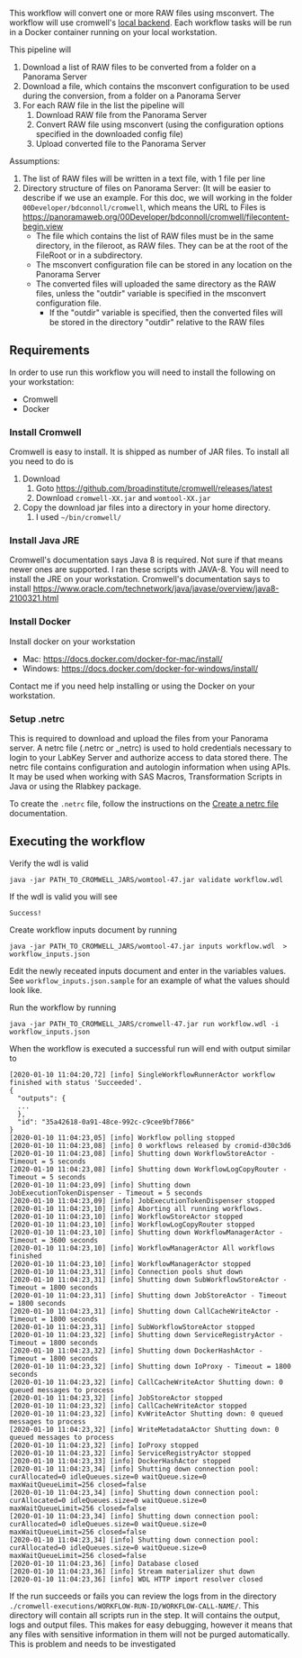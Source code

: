 This workflow will convert one or more RAW files using msconvert. The workflow will use cromwell's [local backend](https://cromwell.readthedocs.io/en/develop/backends/Local/). Each workflow tasks will be run in a Docker container running on your local workstation.

This pipeline will 
1. Download a list of RAW files to be converted from a folder on a Panorama Server
2. Download a file, which contains the msconvert configuration to be used during the conversion, from a folder on a Panorama Server
3. For each RAW file in the list the pipeline will 
   1. Download RAW file from the Panorama Server
   2. Convert RAW file using msconvert (using the configuration options specified in the downloaded config file)
   3. Upload converted file to the Panorama Server


Assumptions: 
1. The list of RAW files will be written in a text file, with 1 file per line
2. Directory structure of files on Panorama Server: (It will be easier to describe if we use an example. For this doc, we will working in the folder `00Developer/bdconnoll/cromwell`, which means the URL to Files is https://panoramaweb.org/00Developer/bdconnoll/cromwell/filecontent-begin.view 
   - The file which contains the list of RAW files must be in the same directory, in the fileroot, as RAW files. They can be at the root of the FileRoot or in a subdirectory. 
   - The msconvert configuration file can be stored in any location on the Panorama Server
   - The converted files will uploaded the same directory as the RAW files, unless the "outdir" variable is specified in the msconvert configuration file. 
     - If the "outdir" variable is specified, then the converted files will be stored in the directory "outdir" relative to the RAW files


## Requirements
In order to use run this workflow you will need to install the following on your workstation: 
- Cromwell
- Docker

### Install Cromwell 
Cromwell is easy to install. It is shipped as number of JAR files.  To install all you need to do is 

1. Download 
   1. Goto https://github.com/broadinstitute/cromwell/releases/latest
   2. Download `cromwell-XX.jar` and `womtool-XX.jar`
2. Copy the download jar files into a directory in your home directory. 
   1. I used `~/bin/cromwell/`

### Install Java JRE
Cromwell's documentation says Java 8 is required. Not sure if that means newer ones are supported. I ran these scripts with JAVA-8. You will need to install the JRE on your workstation. Cromwell's documentation says to install https://www.oracle.com/technetwork/java/javase/overview/java8-2100321.html

### Install Docker 
Install docker on your workstation
- Mac: https://docs.docker.com/docker-for-mac/install/
- Windows: https://docs.docker.com/docker-for-windows/install/

Contact me if you need help installing or using the Docker on your workstation.

### Setup .netrc 

This is required to download and upload the files from your Panorama server. A netrc file (.netrc or _netrc) is used to hold credentials necessary to login to your LabKey Server and authorize access to data stored there. The netrc file contains configuration and autologin information when using APIs. It may be used when working with SAS Macros, Transformation Scripts in Java or using the Rlabkey package.

To create the `.netrc` file, follow the instructions on the [Create a netrc file](https://www.labkey.org/Documentation/wiki-page.view?name=netrc) documentation. 


## Executing the workflow 

Verify the wdl is valid

```
java -jar PATH_TO_CROMWELL_JARS/womtool-47.jar validate workflow.wdl
```
If the wdl is valid you will see 
```
Success!
```

Create workflow inputs document by running 

```
java -jar PATH_TO_CROMWELL_JARS/womtool-47.jar inputs workflow.wdl  > workflow_inputs.json
```

Edit the newly receated inputs document and enter in the variables values. See `workflow_inputs.json.sample` for an example of what the values should look like.

Run the workflow by running 

```
java -jar PATH_TO_CROMWELL_JARS/cromwell-47.jar run workflow.wdl -i workflow_inputs.json
```

When the workflow is executed a successful run will end with output similar to 

```log
[2020-01-10 11:04:20,72] [info] SingleWorkflowRunnerActor workflow finished with status 'Succeeded'.
{
  "outputs": {
  ...
  },
  "id": "35a42618-0a91-48ce-992c-c9cee9bf7866"
}
[2020-01-10 11:04:23,05] [info] Workflow polling stopped
[2020-01-10 11:04:23,08] [info] 0 workflows released by cromid-d30c3d6
[2020-01-10 11:04:23,08] [info] Shutting down WorkflowStoreActor - Timeout = 5 seconds
[2020-01-10 11:04:23,08] [info] Shutting down WorkflowLogCopyRouter - Timeout = 5 seconds
[2020-01-10 11:04:23,09] [info] Shutting down JobExecutionTokenDispenser - Timeout = 5 seconds
[2020-01-10 11:04:23,09] [info] JobExecutionTokenDispenser stopped
[2020-01-10 11:04:23,10] [info] Aborting all running workflows.
[2020-01-10 11:04:23,10] [info] WorkflowStoreActor stopped
[2020-01-10 11:04:23,10] [info] WorkflowLogCopyRouter stopped
[2020-01-10 11:04:23,10] [info] Shutting down WorkflowManagerActor - Timeout = 3600 seconds
[2020-01-10 11:04:23,10] [info] WorkflowManagerActor All workflows finished
[2020-01-10 11:04:23,10] [info] WorkflowManagerActor stopped
[2020-01-10 11:04:23,31] [info] Connection pools shut down
[2020-01-10 11:04:23,31] [info] Shutting down SubWorkflowStoreActor - Timeout = 1800 seconds
[2020-01-10 11:04:23,31] [info] Shutting down JobStoreActor - Timeout = 1800 seconds
[2020-01-10 11:04:23,31] [info] Shutting down CallCacheWriteActor - Timeout = 1800 seconds
[2020-01-10 11:04:23,31] [info] SubWorkflowStoreActor stopped
[2020-01-10 11:04:23,32] [info] Shutting down ServiceRegistryActor - Timeout = 1800 seconds
[2020-01-10 11:04:23,32] [info] Shutting down DockerHashActor - Timeout = 1800 seconds
[2020-01-10 11:04:23,32] [info] Shutting down IoProxy - Timeout = 1800 seconds
[2020-01-10 11:04:23,32] [info] CallCacheWriteActor Shutting down: 0 queued messages to process
[2020-01-10 11:04:23,32] [info] JobStoreActor stopped
[2020-01-10 11:04:23,32] [info] CallCacheWriteActor stopped
[2020-01-10 11:04:23,32] [info] KvWriteActor Shutting down: 0 queued messages to process
[2020-01-10 11:04:23,32] [info] WriteMetadataActor Shutting down: 0 queued messages to process
[2020-01-10 11:04:23,32] [info] IoProxy stopped
[2020-01-10 11:04:23,32] [info] ServiceRegistryActor stopped
[2020-01-10 11:04:23,33] [info] DockerHashActor stopped
[2020-01-10 11:04:23,34] [info] Shutting down connection pool: curAllocated=0 idleQueues.size=0 waitQueue.size=0 maxWaitQueueLimit=256 closed=false
[2020-01-10 11:04:23,34] [info] Shutting down connection pool: curAllocated=0 idleQueues.size=0 waitQueue.size=0 maxWaitQueueLimit=256 closed=false
[2020-01-10 11:04:23,34] [info] Shutting down connection pool: curAllocated=0 idleQueues.size=0 waitQueue.size=0 maxWaitQueueLimit=256 closed=false
[2020-01-10 11:04:23,34] [info] Shutting down connection pool: curAllocated=0 idleQueues.size=0 waitQueue.size=0 maxWaitQueueLimit=256 closed=false
[2020-01-10 11:04:23,36] [info] Database closed
[2020-01-10 11:04:23,36] [info] Stream materializer shut down
[2020-01-10 11:04:23,36] [info] WDL HTTP import resolver closed
```

If the run succeeds or fails you can review the logs from in the directory `./cromwell-executions/WORKFLOW-RUN-ID/WORKFLOW-CALL-NAME/`. This directory will contain all scripts run in the step. It will contains the output, logs and output files. This makes for easy debugging, however it means that any files with sensitive information in them will not be purged automatically. This is problem and needs to be investigated 




